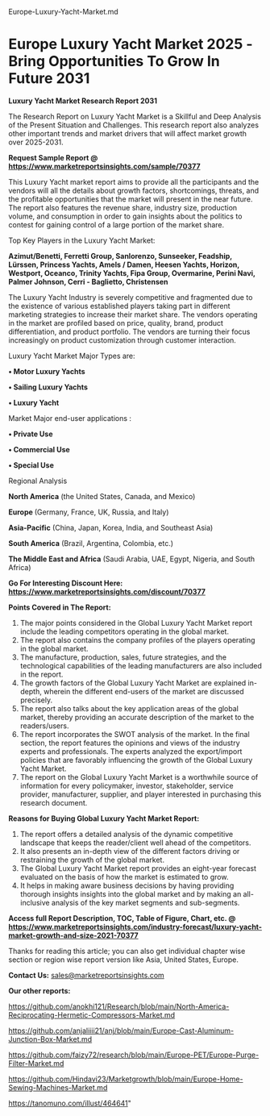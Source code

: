 Europe-Luxury-Yacht-Market.md
# Europe Luxury Yacht Market 2025 -Bring Opportunities To Grow In Future 2031

<strong>Luxury Yacht Market Research Report 2031</strong>

The Research Report on Luxury Yacht Market is a Skillful and Deep Analysis of the Present Situation and Challenges. This research report also analyzes other important trends and market drivers that will affect market growth over 2025-2031.

<strong>Request Sample Report @ <a href=https://www.marketreportsinsights.com/sample/70377>https://www.marketreportsinsights.com/sample/70377</a></strong>

This Luxury Yacht market report aims to provide all the participants and the vendors will all the details about growth factors, shortcomings, threats, and the profitable opportunities that the market will present in the near future. The report also features the revenue share, industry size, production volume, and consumption in order to gain insights about the politics to contest for gaining control of a large portion of the market share.

Top Key Players in the Luxury Yacht Market:

<strong>Azimut/Benetti, Ferretti Group, Sanlorenzo, Sunseeker, Feadship, Lürssen, Princess Yachts, Amels / Damen, Heesen Yachts, Horizon, Westport, Oceanco, Trinity Yachts, Fipa Group, Overmarine, Perini Navi, Palmer Johnson, Cerri - Baglietto, Christensen</strong>

The Luxury Yacht Industry is severely competitive and fragmented due to the existence of various established players taking part in different marketing strategies to increase their market share. The vendors operating in the market are profiled based on price, quality, brand, product differentiation, and product portfolio. The vendors are turning their focus increasingly on product customization through customer interaction.

Luxury Yacht Market Major Types are:

<strong>• Motor Luxury Yachts

• Sailing Luxury Yachts

• Luxury Yacht</strong>

Market Major end-user applications :

<strong>• Private Use

• Commercial Use

• Special Use</strong>

Regional Analysis

</u><strong><b>North America</b></strong> (the United States, Canada, and Mexico)

<strong><b>Europe </b></strong>(Germany, France, UK, Russia, and Italy)

<strong><b>Asia-Pacific</b></strong> (China, Japan, Korea, India, and Southeast Asia)

<strong><b>South America</b></strong> (Brazil, Argentina, Colombia, etc.)

<strong><b>The Middle East and Africa</b></strong> (Saudi Arabia, UAE, Egypt, Nigeria, and South Africa)

<strong>Go For Interesting Discount Here: <a href=https://www.marketreportsinsights.com/discount/70377>https://www.marketreportsinsights.com/discount/70377</a></strong>

<strong>Points Covered in The Report:</strong>
<ol>
  <li>The major points considered in the Global Luxury Yacht Market report include the leading competitors operating in the global market.</li>
  <li>The report also contains the company profiles of the players operating in the global market.</li>
  <li>The manufacture, production, sales, future strategies, and the technological capabilities of the leading manufacturers are also included in the report.</li>
  <li>The growth factors of the Global Luxury Yacht Market are explained in-depth, wherein the different end-users of the market are discussed precisely.</li>
  <li>The report also talks about the key application areas of the global market, thereby providing an accurate description of the market to the readers/users.</li>
  <li>The report incorporates the SWOT analysis of the market. In the final section, the report features the opinions and views of the industry experts and professionals. The experts analyzed the export/import policies that are favorably influencing the growth of the Global Luxury Yacht Market.</li>
  <li>The report on the Global Luxury Yacht Market is a worthwhile source of information for every policymaker, investor, stakeholder, service provider, manufacturer, supplier, and player interested in purchasing this research document.</li>
</ol>
<strong>Reasons for Buying Global Luxury Yacht Market Report:</strong>

<ol>
  <li>The report offers a detailed analysis of the dynamic competitive landscape that keeps the reader/client well ahead of the competitors.</li>
  <li>It also presents an in-depth view of the different factors driving or restraining the growth of the global market.</li>
  <li>The Global Luxury Yacht Market report provides an eight-year forecast evaluated on the basis of how the market is estimated to grow.</li>
  <li>It helps in making aware business decisions by having providing thorough insights insights into the global market and by making an all-inclusive analysis of the key market segments and sub-segments.</li>
</ol>
<strong>Access full Report Description, TOC, Table of Figure, Chart, etc. @ <a href=https://www.marketreportsinsights.com/industry-forecast/luxury-yacht-market-growth-and-size-2021-70377>https://www.marketreportsinsights.com/industry-forecast/luxury-yacht-market-growth-and-size-2021-70377</a></strong>


Thanks for reading this article; you can also get individual chapter wise section or region wise report version like Asia, United States, Europe.

<strong>Contact Us:</strong>
sales@marketreportsinsights.com

<strong>Our other reports:</strong>

<a href=https://github.com/anokhi121/Research/blob/main/North-America-Reciprocating-Hermetic-Compressors-Market.md>https://github.com/anokhi121/Research/blob/main/North-America-Reciprocating-Hermetic-Compressors-Market.md</a>

<a href=https://github.com/anjaliiii21/anj/blob/main/Europe-Cast-Aluminum-Junction-Box-Market.md>https://github.com/anjaliiii21/anj/blob/main/Europe-Cast-Aluminum-Junction-Box-Market.md</a>

<a href=https://github.com/faizy72/research/blob/main/Europe-PET/Europe-Purge-Filter-Market.md>https://github.com/faizy72/research/blob/main/Europe-PET/Europe-Purge-Filter-Market.md</a>

<a href=https://github.com/Hindavi23/Marketgrowth/blob/main/Europe-Home-Sewing-Machines-Market.md>https://github.com/Hindavi23/Marketgrowth/blob/main/Europe-Home-Sewing-Machines-Market.md</a>

<a href=https://tanomuno.com/illust/464641>https://tanomuno.com/illust/464641</a>"

